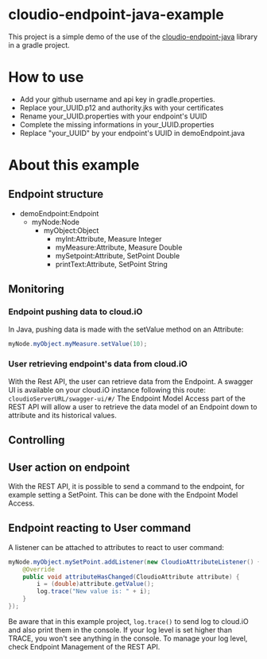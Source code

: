 # cloudio-endpoint-java-example
This project is a simple demo of the use of the [cloudio-endpoint-java](https://github.com/cloudio-project/cloudio-endpoint-java)  library in a gradle project.
# How to use
- Add your github username and api key in gradle.properties.
- Replace your_UUID.p12 and authority.jks with your certificates
- Rename your_UUID.properties with your endpoint's UUID
- Complete the missing informations in your_UUID.properties
- Replace "your_UUID" by your endpoint's UUID in demoEndpoint.java
# About this example
## Endpoint structure
- demoEndpoint:Endpoint
	- myNode:Node
		- myObject:Object
			- myInt:Attribute, Measure Integer
			- myMeasure:Attribute, Measure Double
			- mySetpoint:Attribute, SetPoint Double
			- printText:Attribute, SetPoint String

## Monitoring
### Endpoint pushing data to cloud.iO
In Java, pushing data is made with the setValue method on an Attribute:
```Java
myNode.myObject.myMeasure.setValue(10); 
```
### User retrieving endpoint's data from cloud.iO
With the Rest API, the user can retrieve data from the Endpoint. A swagger UI is available on your cloud.iO instance following this route: ```cloudioServerURL/swagger-ui/#/```
The Endpoint Model Access part of the REST API will allow a user to retrieve the data model of an Endpoint down to attribute and its historical values.
## Controlling
## User action on endpoint  
With the REST API, it is possible to send a command to the endpoint, for example setting a SetPoint. This can be done with the Endpoint Model Access. 
## Endpoint reacting to User command
A listener can be attached to attributes to react to user command:
```Java
myNode.myObject.mySetPoint.addListener(new CloudioAttributeListener() {
	@Override
	public void attributeHasChanged(CloudioAttribute attribute) {
		i = (double)attribute.getValue();
		log.trace("New value is: " + i);
	}
});
```
Be aware that in this example project, ```log.trace()``` to send log to cloud.iO and also print them in the console. If your log level is set higher than TRACE, you won't see anything in the console. To manage your log level, check Endpoint Management of the REST API.